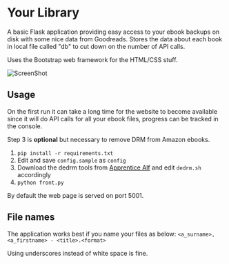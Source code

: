 Your Library
====

A basic Flask application providing easy access to your ebook backups on disk with some nice data from Goodreads. Stores the data about each book in local file called "db" to cut down on the number of API calls.

Uses the Bootstrap web framework for the HTML/CSS stuff.

![ScreenShot](http://nyxi.eu/pics/projects/library.jpg)

Usage
-----
On the first run it can take a long time for the website to become available since it will do API calls for all your ebook files, progress can be tracked in the console.

Step 3 is __optional__ but necessary to remove DRM from Amazon ebooks.

1. `pip install -r requirements.txt`
2. Edit and save `config.sample` as `config`
3. Download the dedrm tools from [Apprentice Alf](http://apprenticealf.wordpress.com/) and edit `dedrm.sh` accordingly
4. `python front.py`

By default the web page is served on port 5001.

File names
-----
The application works best if you name your files as below:
`<a_surname>, <a_firstname> - <title>.<format>`

Using underscores instead of white space is fine.
